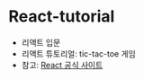 # React-tutorial
- 리액트 입문
- 리액트 튜토리얼: tic-tac-toe 게임  
- 참고: [React 공식 사이트](https://react.dev/learn/tutorial-tic-tac-toe#inspecting-the-starter-code)
